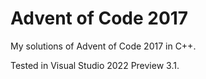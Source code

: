 # Advent of Code 2017
My solutions of Advent of Code 2017 in C++.

Tested in Visual Studio 2022 Preview 3.1.
